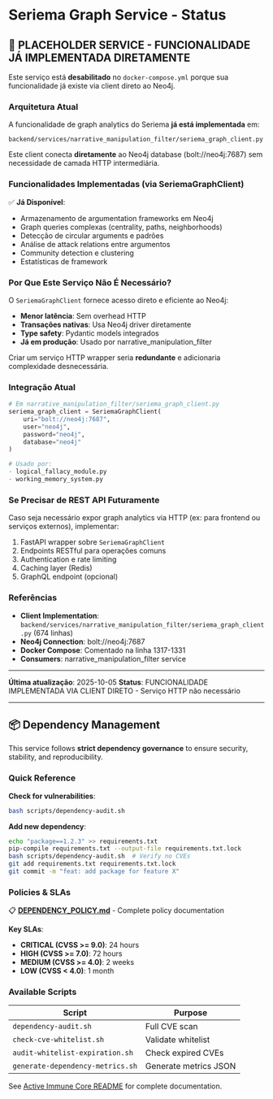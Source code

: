 # Seriema Graph Service - Status

## 🚧 PLACEHOLDER SERVICE - FUNCIONALIDADE JÁ IMPLEMENTADA DIRETAMENTE

Este serviço está **desabilitado** no `docker-compose.yml` porque sua funcionalidade já existe via client direto ao Neo4j.

### Arquitetura Atual

A funcionalidade de graph analytics do Seriema **já está implementada** em:

```
backend/services/narrative_manipulation_filter/seriema_graph_client.py
```

Este client conecta **diretamente** ao Neo4j database (bolt://neo4j:7687) sem necessidade de camada HTTP intermediária.

### Funcionalidades Implementadas (via SeriemaGraphClient)

✅ **Já Disponível**:
- Armazenamento de argumentation frameworks em Neo4j
- Graph queries complexas (centrality, paths, neighborhoods)
- Detecção de circular arguments e padrões
- Análise de attack relations entre argumentos
- Community detection e clustering
- Estatísticas de framework

### Por Que Este Serviço Não É Necessário?

O `SeriemaGraphClient` fornece acesso direto e eficiente ao Neo4j:
- **Menor latência**: Sem overhead HTTP
- **Transações nativas**: Usa Neo4j driver diretamente
- **Type safety**: Pydantic models integrados
- **Já em produção**: Usado por narrative_manipulation_filter

Criar um serviço HTTP wrapper seria **redundante** e adicionaria complexidade desnecessária.

### Integração Atual

```python
# Em narrative_manipulation_filter/seriema_graph_client.py
seriema_graph_client = SeriemaGraphClient(
    uri="bolt://neo4j:7687",
    user="neo4j",
    password="neo4j",
    database="neo4j"
)

# Usado por:
- logical_fallacy_module.py
- working_memory_system.py
```

### Se Precisar de REST API Futuramente

Caso seja necessário expor graph analytics via HTTP (ex: para frontend ou serviços externos), implementar:

1. FastAPI wrapper sobre `SeriemaGraphClient`
2. Endpoints RESTful para operações comuns
3. Authentication e rate limiting
4. Caching layer (Redis)
5. GraphQL endpoint (opcional)

### Referências

- **Client Implementation**: `backend/services/narrative_manipulation_filter/seriema_graph_client.py` (674 linhas)
- **Neo4j Connection**: bolt://neo4j:7687
- **Docker Compose**: Comentado na linha 1317-1331
- **Consumers**: narrative_manipulation_filter service

---
**Última atualização**: 2025-10-05
**Status**: FUNCIONALIDADE IMPLEMENTADA VIA CLIENT DIRETO - Serviço HTTP não necessário

---

## 📦 Dependency Management

This service follows **strict dependency governance** to ensure security, stability, and reproducibility.

### Quick Reference

**Check for vulnerabilities**:
```bash
bash scripts/dependency-audit.sh
```

**Add new dependency**:
```bash
echo "package==1.2.3" >> requirements.txt
pip-compile requirements.txt --output-file requirements.txt.lock
bash scripts/dependency-audit.sh  # Verify no CVEs
git add requirements.txt requirements.txt.lock
git commit -m "feat: add package for feature X"
```

### Policies & SLAs

📋 **[DEPENDENCY_POLICY.md](./DEPENDENCY_POLICY.md)** - Complete policy documentation

**Key SLAs**:
- **CRITICAL (CVSS >= 9.0)**: 24 hours
- **HIGH (CVSS >= 7.0)**: 72 hours
- **MEDIUM (CVSS >= 4.0)**: 2 weeks
- **LOW (CVSS < 4.0)**: 1 month

### Available Scripts

| Script | Purpose |
|--------|---------|
| `dependency-audit.sh` | Full CVE scan |
| `check-cve-whitelist.sh` | Validate whitelist |
| `audit-whitelist-expiration.sh` | Check expired CVEs |
| `generate-dependency-metrics.sh` | Generate metrics JSON |

See [Active Immune Core README](../active_immune_core/README.md#-dependency-management) for complete documentation.

